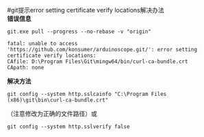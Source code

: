 #git提示error setting certificate verify locations解决办法  
**错误信息**  
```
git.exe pull --progress --no-rebase -v "origin"

fatal: unable to access 'https://github.com/konsumer/arduinoscope.git/': error setting certificate verify locations:
CAfile: D:\Program Files\Git\mingw64/bin/curl-ca-bundle.crt
CApath: none
```
**解决方法**  
```
git config --system http.sslcainfo "C:\Program Files (x86)\git\bin\curl-ca-bundle.crt"
```
（注意修改为正确的文件路径）或  
```
git config --system http.sslverify false
```